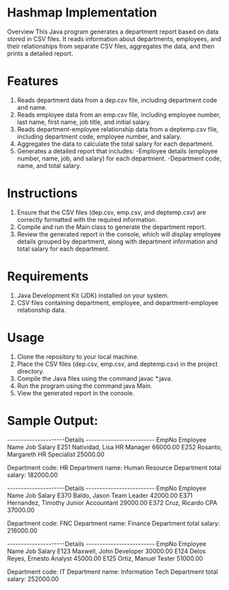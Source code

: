 # Hashmap Implementation
Overview
This Java program generates a department report based on data stored in CSV files. It reads information about departments, employees, and their relationships from separate CSV files, aggregates the data, and then prints a detailed report.

# Features
1. Reads department data from a dep.csv file, including department code and name.
2. Reads employee data from an emp.csv file, including employee number, last name, first name, job title, and initial salary.
3. Reads department-employee relationship data from a deptemp.csv file, including department code, employee number, and salary.
4. Aggregates the data to calculate the total salary for each department.
5. Generates a detailed report that includes:
-Employee details (employee number, name, job, and salary) for each department.
-Department code, name, and total salary.

# Instructions
1. Ensure that the CSV files (dep.csv, emp.csv, and deptemp.csv) are correctly formatted with the required information.
2. Compile and run the Main class to generate the department report.
3. Review the generated report in the console, which will display employee details grouped by department, along with department information and total salary for each department.

# Requirements
1. Java Development Kit (JDK) installed on your system.
2. CSV files containing department, employee, and department-employee relationship data.

# Usage
1. Clone the repository to your local machine.
2. Place the CSV files (dep.csv, emp.csv, and deptemp.csv) in the project directory.
3. Compile the Java files using the command javac *.java.
4. Run the program using the command java Main.
5. View the generated report in the console.

# Sample Output: 

---------------------Details -------------------------
EmpNo            Employee Name  Job     Salary
E251            Natividad, Lisa HR Manager      66000.00
E252            Rosanto, Margareth      HR Specialist   25000.00

Department code: HR
Department name: Human Resource
Department total salary: 182000.00

---------------------Details -------------------------
EmpNo            Employee Name  Job     Salary
E370            Baldo, Jason    Team Leader     42000.00
E371            Hernandez, Timothy      Junior Accountant       29000.00
E372            Cruz, Ricardo   CPA     37000.00

Department code: FNC
Department name: Finance
Department total salary: 216000.00

---------------------Details -------------------------
EmpNo            Employee Name  Job     Salary
E123            Maxwell, John   Developer       30000.00
E124            Delos Reyes, Ernesto    Analyst 45000.00
E125            Ortiz, Manuel   Tester  51000.00

Department code: IT
Department name: Information Tech
Department total salary: 252000.00

